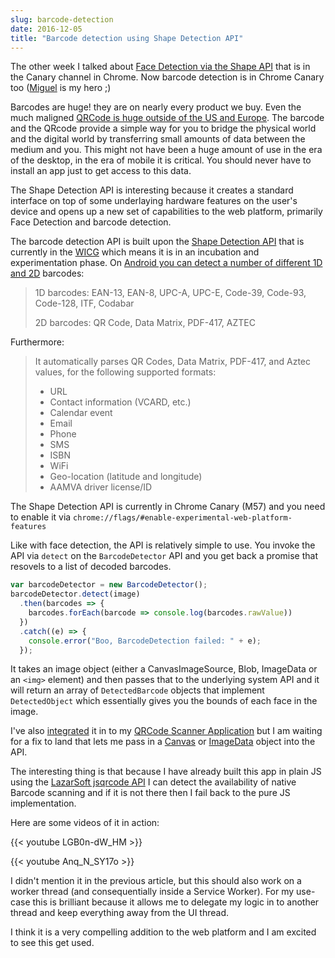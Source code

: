 ```yaml
---
slug: barcode-detection
date: 2016-12-05
title: "Barcode detection using Shape Detection API"
---
```


The other week I talked about [Face Detection via the Shape
API](/face-detection/) that is in the Canary channel in Chrome. Now barcode
detection is in Chrome Canary too ([Miguel](https://twitter.com/yellowdoge) is
my hero ;)

Barcodes are huge! they are on nearly every product we buy. Even the much
maligned [QRCode is huge outside of the US and
Europe](https://www.clickz.com/why-have-qr-codes-taken-off-in-china/23662/). The
barcode and the QRcode provide a simple way for you to bridge the physical world
and the digital world by transferring small amounts of data between the medium
and you. This might not have been a huge amount of use in the era of the
desktop, in the era of mobile it is critical. You should never have to install
an app just to get access to this data.

The Shape Detection API is interesting because it creates a standard interface
on top of some underlaying hardware features on the user's device and opens up a
new set of capabilities to the web platform, primarily Face Detection and
barcode detection.

The barcode detection API is built upon the [Shape Detection
API](https://wicg.github.io/shape-detection-api/#introduction) that is currently
in the [WICG](https://github.com/wicg/) which means it is in an incubation and
experimentation phase. On [Android you can detect a number of different 1D and
2D](https://developers.google.com/vision/barcodes-overview) barcodes:

> 1D barcodes: EAN-13, EAN-8, UPC-A, UPC-E, Code-39, Code-93, Code-128, ITF,
> Codabar
>
> 2D barcodes: QR Code, Data Matrix, PDF-417, AZTEC

Furthermore:

> It automatically parses QR Codes, Data Matrix, PDF-417, and Aztec values, for
> the following supported formats:
>
> * URL
> * Contact information (VCARD, etc.)
> * Calendar event
> * Email
> * Phone
> * SMS
> * ISBN
> * WiFi
> * Geo-location (latitude and longitude)
> * AAMVA driver license/ID

The Shape Detection API is currently in Chrome Canary (M57) and you need to
enable it via `chrome://flags/#enable-experimental-web-platform-features`

Like with face detection, the API is relatively simple to use. You invoke the
API via `detect` on the `BarcodeDetector` API and you get back a promise that 
resovels to a list of decoded barcodes.

```javascript
var barcodeDetector = new BarcodeDetector();
barcodeDetector.detect(image)
  .then(barcodes => {
    barcodes.forEach(barcode => console.log(barcodes.rawValue))
  })
  .catch((e) => {
    console.error("Boo, BarcodeDetection failed: " + e);
  });
```

It takes an image object (either a CanvasImageSource, Blob, ImageData or an
`<img>` element) and then passes that to the underlying system API and it will
return an array of `DetectedBarcode` objects that implement `DetectedObject`
which essentially gives you the bounds of each face in the image.

I've also
[integrated](https://github.com/PaulKinlan/qrcode/commit/21afa9ae4c316e4a8ced76d77f41eda2eb92852b)
it in to my [QRCode Scanner Application](https://qrsnapper.appspot.com) but I am
waiting for a fix to land that lets me pass in a
[Canvas](https://bugs.chromium.org/p/chromium/issues/detail?id=670977) or
[ImageData](https://bugs.chromium.org/p/chromium/issues/detail?id=670975) object
into the API. 

The interesting thing is that because I have already built this app in
plain JS using the [LazarSoft jsqrcode API](https://github.com/LazarSoft/jsqrcode)
I can detect the availability of native Barcode scanning and if it is not there
then I fail back to the pure JS implementation.

Here are some videos of it in action:

{{< youtube LGB0n-dW_HM >}}

{{< youtube Anq_N_SY17o >}}

I didn't mention it in the previous article, but this should also work on a 
worker thread (and consequentially inside a Service Worker). For my use-case this
is brilliant because it allows me to delegate my logic in to another thread and
keep everything away from the UI thread.

I think it is a very compelling addition to the web platform and I am excited to
see this get used.